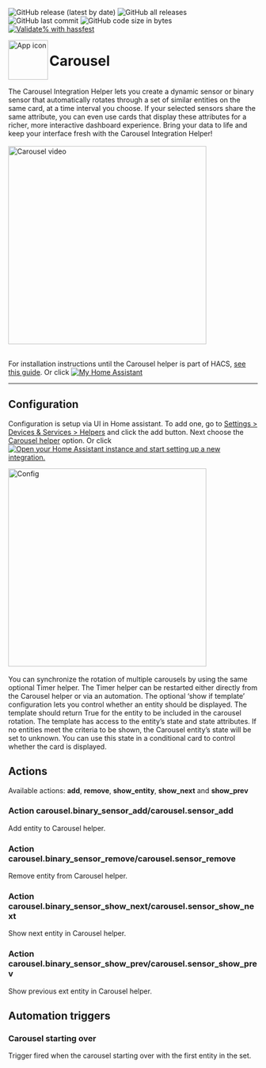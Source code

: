 <!-- markdownlint-disable MD041 -->
![GitHub release (latest by date)](https://img.shields.io/github/v/release/kgn3400/carousel)
![GitHub all releases](https://img.shields.io/github/downloads/kgn3400/carousel/total)
![GitHub last commit](https://img.shields.io/github/last-commit/kgn3400/carousel)
![GitHub code size in bytes](https://img.shields.io/github/languages/code-size/kgn3400/carousel)
[![Validate% with hassfest](https://github.com/kgn3400/carousel/workflows/Validate%20with%20hassfest/badge.svg)](https://github.com/kgn3400/carousel/actions/workflows/hassfest.yaml)

<img align="left" width="80" height="80" src="https://kgn3400.github.io/carousel/assets/icon.png" alt="App icon">

# Carousel

<br/>
The Carousel Integration Helper lets you create a dynamic sensor or binary sensor that automatically rotates through a set of similar entities on the same card, at a time interval you choose. If your selected sensors share the same attribute, you can even use cards that display these attributes for a richer, more interactive dashboard experience. Bring your data to life and keep your interface fresh with the Carousel Integration Helper!
<br/>
<br/>

<img src="https://kgn3400.github.io/carousel/assets/carousel_video.gif" width="400" height="auto" alt="Carousel video">

<br/>
<br/>

For installation instructions until the Carousel helper is part of HACS, [see this guide](https://hacs.xyz/docs/faq/custom_repositories).
Or click [![My Home Assistant](https://img.shields.io/badge/Home%20Assistant-%2341BDF5.svg?style=flat&logo=home-assistant&label=Add%20to%20HACS)](https://my.home-assistant.io/redirect/hacs_repository/?owner=kgn3400&repository=carousel&category=integration)

---

## Configuration

Configuration is setup via UI in Home assistant. To add one, go to [Settings > Devices & Services > Helpers](https://my.home-assistant.io/redirect/helpers) and click the add button. Next choose the [Carousel helper](https://my.home-assistant.io/redirect/config_flow_start?domain=carousel) option.
Or click
[![Open your Home Assistant instance and start setting up a new integration.](https://my.home-assistant.io/badges/config_flow_start.svg)](https://my.home-assistant.io/redirect/config_flow_start/?domain=carousel)

<!-- <img src="images/config.png" width="400" height="auto" alt="Config"> -->
<img src="https://kgn3400.github.io/carousel/assets/config.png" width="400" height="auto" alt="Config">
<br/>
<br/>
You can synchronize the rotation of multiple carousels by using the same optional Timer helper. The Timer helper can be restarted either directly from the Carousel helper or via an automation.
The optional ‘show if template’ configuration lets you control whether an entity should be displayed. The template should return True for the entity to be included in the carousel rotation. The template has access to the entity’s state and state attributes.
If no entities meet the criteria to be shown, the Carousel entity’s state will be set to unknown. You can use this state in a conditional card to control whether the card is displayed.

## Actions

Available actions: __add__, __remove__, __show_entity__, __show_next__ and __show_prev__

### Action carousel.binary_sensor_add/carousel.sensor_add

Add entity to Carousel helper.

### Action carousel.binary_sensor_remove/carousel.sensor_remove

Remove entity from Carousel helper.

### Action carousel.binary_sensor_show_next/carousel.sensor_show_next

Show next entity in Carousel helper.

### Action carousel.binary_sensor_show_prev/carousel.sensor_show_prev

Show previous ext entity in Carousel helper.

## Automation triggers

### Carousel starting over

Trigger fired when the carousel starting over with the first entity in the set.
